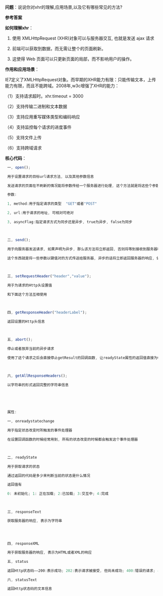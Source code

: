 **问题**：说说你对xhr的理解,应用场景,以及它有哪些常见的方法?

**参考答案**

**如何理解xhr**：

1. 使用 XMLHttpRequest (XHR)对象可以与服务器交互, 也就是发送 ajax 请求

2. 前端可以获取到数据，而无需让整个的页面刷新。

3. 这使得 Web 页面可以只更新页面的局部，而不影响用户的操作。



**作用和应用场景**：

IE7定义了XMLHttpRequest对象。而早期的XHR能力有限：只能传输文本，上传能力有限，而且不能跨域。2008年,w3c增强了XHR的能力：

（1）支持请求超时。xhr.timeout = 3000

（2）支持传输二进制和文本数据

（3）支持应用重写媒体类型和编码响应

（4）支持监控每个请求的进度事件

（5）支持文件上传

（6）支持跨域请求

**核心代码**：

 ```javascript
  一, open();
  
  用于设置请求的目标url请求方法, 以及其他参数信息
  
  发送请求的页面在不刷新的情况能将参数传给一个服务器进行处理, 这个方法就是将这些个参数传送过去
  
  参数:
  
  1, method:用于指定请求的类型  "GET"或者"POST"
  
  2, url:用于请求的地址, 可相对可绝对
  
  3, asyncFlag:指定请求方式为同步还是异步, true为异步, false为同步
  
   
  
  二, send();
  
  用于向服务器发送请求, 如果声明为异步, 那么该方法将立即返回, 否则将等到接收到服务器响应为止
  
  这个东西就是将一些参数以键值对的方式传送给服务器, 异步的话将立即返回服务器的响应, 做到不刷新页面进行数据处理就是用来发送参数的, GET方法下可以在url的后面写上参数的值, POST方法下只能在send()方法里面写上参数的键值对
  
   
  
  三, setRequestHeader("header","value");
  
  用于为请求的Http头设置值
  
  和下面这个方法互相使用
  
   
  
  四, getResponseHeader("headerLabel");
  
  返回设置的Http头信息
  
   
  
  五, abort();
  
  停止或者放弃当前的异步请求
  
  使用了这个请求之后会直接停止getResult的回调函数, 让readyState属性的返回值直接为0
  
   
  
  六, getAllResponseHeaders();
  
  以字符串的形式返回完整的字符串信息
  
   
  
   
  
  属性:
  
  一, onreadystatechange
  
  用于指定状态改变时所触发的事件处理器
  
  在设置回调函数的时候经常用到, 所有的状态改变的时候都会触发这个事件处理器
  
   
  
  二, readyState
  
  用于获取请求的状态
  
  通过返回的代码是多少来判断当前的状态是什么情况
  
  返回值有
  
  0: 未初始化; 1: 正在加载; 2:已加载; 3:交互中; 4:完成
  
   
  
  三, responseText
  
  获取服务器的响应, 表示为字符串
  
  
   
  
  四, responseXML
  
  用于获取服务器的响应, 表示为HTML或者XML的响应
  
  五, status
  
  返回Http状态码——200:表示成功; 202:表示请求被接受, 但尚未成功; 400:错误的请求; 404:文件未找到; 500:内部服务器错误
  
  六, statusText
  
  返回Http状态码的文本信息
 ```